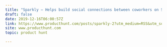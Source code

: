 ```yaml
---
title: "Sparkly — Helps build social connections between coworkers on Slack."
draft: false
date: 2019-12-16T06:00:57Z
link: https://www.producthunt.com/posts/sparkly-2?utm_medium=RSS&utm_source=hune
site: www.producthunt.com
topic: product hunt  

---
```

